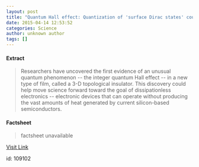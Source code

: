 ```yaml
---
layout: post
title: "Quantum Hall effect: Quantization of 'surface Dirac states' could lead to exotic applications"
date: 2015-04-14 12:53:52
categories: Science
author: unknown author
tags: []
---
```



#### Extract
>Researchers have uncovered the first evidence of an unusual quantum phenomenon -- the integer quantum Hall effect -- in a new type of film, called a 3-D topological insulator. This discovery could help move science forward toward the goal of dissipationless electronics -- electronic devices that can operate without producing the vast amounts of heat generated by current silicon-based semiconductors.

#### Factsheet
>factsheet unavailable

[Visit Link](http://feeds.sciencedaily.com/~r/sciencedaily/~3/HOjhfui5y98/150414085352.htm)

id:  109102
